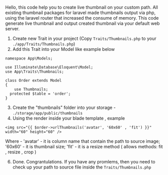 Hello, this code help you to create live thumbnail on your custom path. All existing thumbnail packages for laravel made thumbnails output via php, using the laravel router that increased the consume of memory.
This code generate live thumbnail and output created thumbnail via your default web server.

1. Create new Trait in your project (Copy ``Traits/Thumbnails.php`` to your ``./app/Traits/Thumbnails.php``)
2. Add this Trait into your Model like example below
```
namespace App\Models;

use Illuminate\Database\Eloquent\Model;
use App\Traits\Thumbnails;

class Order extends Model
{	
	use Thumbnails;
  protected $table = 'order';
}
```
3. Create the "thumbnails" folder into your storage - ``./storage/app/public/thumbnails``
4. Using the render inside your blade template , example
```
<img src="{{ $order->urlThumbnails('avatar', '60x60' , 'fit') }}" width="60" height="60" />
```
Where - 'avatar' - it is column name that contain the path to source image;
        '60x60' - it is thumbnail size;
        'fit' - it is a resize method ( allows methods: fit , resize , crop )

6. Done. Congrantulations. If you have any promlems, then you need to check up your path to source file inside the ``Traits/Thumbnails.php``

